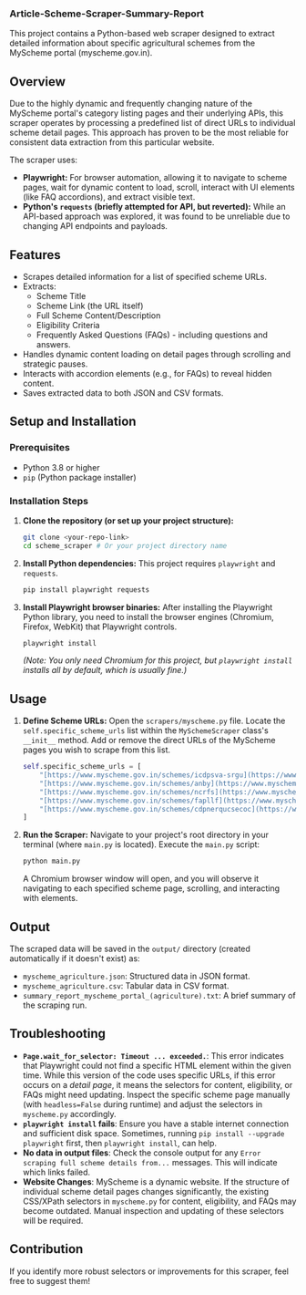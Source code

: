 ### Article-Scheme-Scraper-Summary-Report

This project contains a Python-based web scraper designed to extract detailed information about specific agricultural schemes from the MyScheme portal (myscheme.gov.in).

## Overview

Due to the highly dynamic and frequently changing nature of the MyScheme portal's category listing pages and their underlying APIs, this scraper operates by processing a predefined list of direct URLs to individual scheme detail pages. This approach has proven to be the most reliable for consistent data extraction from this particular website.

The scraper uses:
- **Playwright:** For browser automation, allowing it to navigate to scheme pages, wait for dynamic content to load, scroll, interact with UI elements (like FAQ accordions), and extract visible text.
- **Python's `requests` (briefly attempted for API, but reverted):** While an API-based approach was explored, it was found to be unreliable due to changing API endpoints and payloads.

## Features

- Scrapes detailed information for a list of specified scheme URLs.
- Extracts:
    - Scheme Title
    - Scheme Link (the URL itself)
    - Full Scheme Content/Description
    - Eligibility Criteria
    - Frequently Asked Questions (FAQs) - including questions and answers.
- Handles dynamic content loading on detail pages through scrolling and strategic pauses.
- Interacts with accordion elements (e.g., for FAQs) to reveal hidden content.
- Saves extracted data to both JSON and CSV formats.

## Setup and Installation

### Prerequisites

- Python 3.8 or higher
- `pip` (Python package installer)

### Installation Steps

1.  **Clone the repository (or set up your project structure):**
    ```bash
    git clone <your-repo-link>
    cd scheme_scraper # Or your project directory name
    ```

2.  **Install Python dependencies:**
    This project requires `playwright` and `requests`.

    ```bash
    pip install playwright requests
    ```

3.  **Install Playwright browser binaries:**
    After installing the Playwright Python library, you need to install the browser engines (Chromium, Firefox, WebKit) that Playwright controls.

    ```bash
    playwright install
    ```
    *(Note: You only need Chromium for this project, but `playwright install` installs all by default, which is usually fine.)*

## Usage

1.  **Define Scheme URLs:**
    Open the `scrapers/myscheme.py` file.
    Locate the `self.specific_scheme_urls` list within the `MySchemeScraper` class's `__init__` method.
    Add or remove the direct URLs of the MyScheme pages you wish to scrape from this list.

    ```python
    self.specific_scheme_urls = [
        "[https://www.myscheme.gov.in/schemes/icdpsva-srgu](https://www.myscheme.gov.in/schemes/icdpsva-srgu)",
        "[https://www.myscheme.gov.in/schemes/anby](https://www.myscheme.gov.in/schemes/anby)",
        "[https://www.myscheme.gov.in/schemes/ncrfs](https://www.myscheme.gov.in/schemes/ncrfs)",
        "[https://www.myscheme.gov.in/schemes/fapllf](https://www.myscheme.gov.in/schemes/fapllf)",
        "[https://www.myscheme.gov.in/schemes/cdpnerqucsecoc](https://www.myscheme.gov.in/schemes/cdpnerqucsecoc)"
    ]
    ```

2.  **Run the Scraper:**
    Navigate to your project's root directory in your terminal (where `main.py` is located).
    Execute the `main.py` script:

    ```bash
    python main.py
    ```

    A Chromium browser window will open, and you will observe it navigating to each specified scheme page, scrolling, and interacting with elements.

## Output

The scraped data will be saved in the `output/` directory (created automatically if it doesn't exist) as:

-   `myscheme_agriculture.json`: Structured data in JSON format.
-   `myscheme_agriculture.csv`: Tabular data in CSV format.
-   `summary_report_myscheme_portal_(agriculture).txt`: A brief summary of the scraping run.

## Troubleshooting

-   **`Page.wait_for_selector: Timeout ... exceeded.`**: This error indicates that Playwright could not find a specific HTML element within the given time. While this version of the code uses specific URLs, if this error occurs on a *detail page*, it means the selectors for content, eligibility, or FAQs might need updating. Inspect the specific scheme page manually (with `headless=False` during runtime) and adjust the selectors in `myscheme.py` accordingly.
-   **`playwright install` fails**: Ensure you have a stable internet connection and sufficient disk space. Sometimes, running `pip install --upgrade playwright` first, then `playwright install`, can help.
-   **No data in output files**: Check the console output for any `Error scraping full scheme details from...` messages. This will indicate which links failed.
-   **Website Changes**: MyScheme is a dynamic website. If the structure of individual scheme detail pages changes significantly, the existing CSS/XPath selectors in `myscheme.py` for content, eligibility, and FAQs may become outdated. Manual inspection and updating of these selectors will be required.

## Contribution

If you identify more robust selectors or improvements for this scraper, feel free to suggest them!
